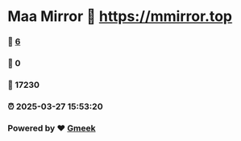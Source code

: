 # Maa Mirror :link: https://mmirror.top 
### :page_facing_up: [6](https://mmirror.top/tag.html) 
### :speech_balloon: 0 
### :hibiscus: 17230 
### :alarm_clock: 2025-03-27 15:53:20 
### Powered by :heart: [Gmeek](https://github.com/Meekdai/Gmeek)
